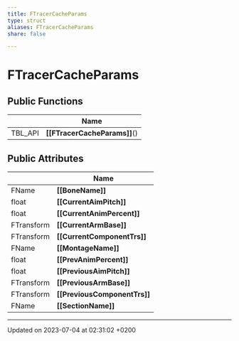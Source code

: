 ```yaml
---
title: FTracerCacheParams
type: struct
aliases: FTracerCacheParams
share: false

---
```


# FTracerCacheParams





## Public Functions

|                | Name           |
| -------------- | -------------- |
| TBL_API | **[[FTracerCacheParams]]**() |

## Public Attributes

|                | Name           |
| -------------- | -------------- |
| FName | **[[BoneName]]**  |
| float | **[[CurrentAimPitch]]**  |
| float | **[[CurrentAnimPercent]]**  |
| FTransform | **[[CurrentArmBase]]**  |
| FTransform | **[[CurrentComponentTrs]]**  |
| FName | **[[MontageName]]**  |
| float | **[[PrevAnimPercent]]**  |
| float | **[[PreviousAimPitch]]**  |
| FTransform | **[[PreviousArmBase]]**  |
| FTransform | **[[PreviousComponentTrs]]**  |
| FName | **[[SectionName]]**  |

-------------------------------

Updated on 2023-07-04 at 02:31:02 +0200